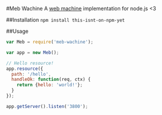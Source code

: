 #Meb Wachine
A [web machine](https://github.com/basho/webmachine/wiki) implementation
for node.js <3


##Installation
`npm install this-isnt-on-npm-yet`


##Usage

```javascript
var Meb = require('meb-wachine');

var app = new Meb();

// Hello resource!
app.resource({
  path: '/hello',
  handleOk: function(req, ctx) {
    return {hello: 'world!'};
  }
});

app.getServer().listen('3800');
```

